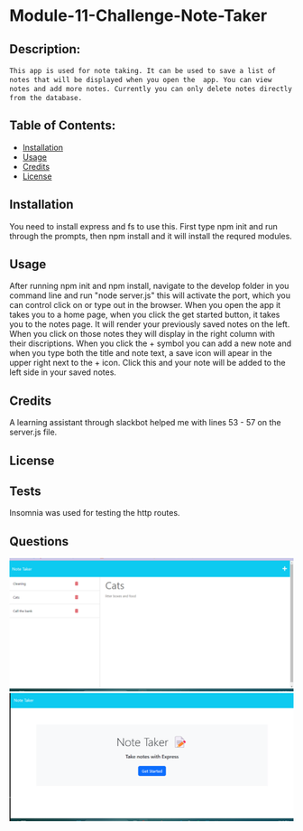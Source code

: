 # Module-11-Challenge-Note-Taker


## Description:
    This app is used for note taking. It can be used to save a list of notes that will be displayed when you open the  app. You can view notes and add more notes. Currently you can only delete notes directly from the database. 

## Table of Contents:
* [Installation](#installation)
* [Usage](#usage)
* [Credits](#credits)
* [License](#license)

## Installation
You need to install express and fs to use this. First type npm init and run through the prompts, then npm install and it will install the requred modules. 

## Usage
After running npm init and npm install, navigate to the develop folder in you command line and run "node server.js" this will activate the port, which you can control click on or type out in the browser.  When you open the app it takes you to a home page, when you click the get started button, it takes you to the notes page. It will render your previously saved notes on the left. When you click on those notes they will display in the right column with their discriptions. When you click the + symbol you can add a new note and when you type both the title and note text, a save icon will apear in the upper right next to the + icon. Click this and your note will be added to the left side in your saved notes.   

## Credits
 A learning assistant through slackbot helped me with lines 53 - 57 on the server.js file.    

## License  

## Tests
Insomnia was used for testing the http routes. 

## Questions

 
 

 ![screenshot of the note taking funcationality](<Screenshot 2023-07-25 234050.png>) ![screenshot of the homescreen](<Screenshot 2023-07-25 234108.png>)